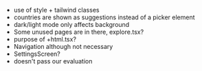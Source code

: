 - use of style + tailwind classes
- countries are shown as suggestions instead of a picker element
- dark/light mode only affects background
- Some unused pages are in there, explore.tsx?
- purpose of +html.tsx?
- Navigation although not necessary
- SettingsScreen?
- doesn't pass our evaluation
